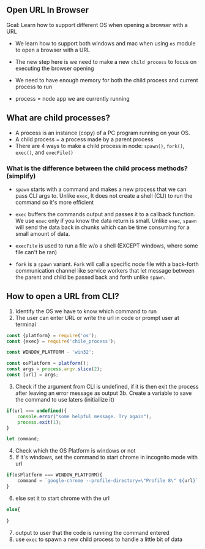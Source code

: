 ## Open URL In Browser

Goal: Learn how to support different OS when opening a browser with a URL

* We learn how to support both windows and mac when using `os` module to open a browser with a URL

* The new step here is we need to make a new `child process` to focus on executing the browser opening

* We need to have enough memory for both the child process and current process to run 

* process = node app we are currently running 

## What are child processes?

- A process is an instance (copy) of a PC program running on your OS. 
- A child process = a process made by a parent process
- There are 4 ways to make a child process in node: `spawn()`, `fork()`, `exec()`, and `execFile()`


### What is the difference between the child process methods? (simplify)
- `spawn` starts with a command and makes a new process that we can pass CLI args to. Unlike `exec`, It does not create a shell (CLI) to run the command so it's more efficient

- `exec` buffers the commands output and passes it to a callback function. We use `exec` only if you know the data return is small. Unlike `exec`, `spawn` will send the data back in chunks which can be time consuming for a small amount of data. 

- `execFile` is used to run a file w/o a shell (EXCEPT windows, where some file can't be ran)

- `fork` is a `spawn` variant. `Fork` will call a specific node file with a back-forth communication channel like service workers that let message between the parent and child be passed back and forth unlike `spawn`.

## How to open a URL from CLI?

1. Identify the OS we have to know which command to run 
2. The user can enter URL or write the url in code or prompt user at terminal
```js
const {platform} = require('os');
const {exec} = require('chile_process');

const WINDOW_PLATFORM - 'win32';

const osPlatform = platform();
const args = process.argv.slice(2);
const [url] = args;
```
3. Check if the argument from CLI is undefined, if it is then exit the process after leaving an error message as output
3b. Create a variable to save the command to use laters (initiailize it) 
```js
if(url === undefined){
    console.error("some helpful message. Try again");
    process.exit(1);
}

let command;
```
4. Check which the OS Platform is windows or not
5. If it's windows, set the command to start chrome in incognito mode with url
```js
if(osPlatform === WINDOW_PLATFORM){
    command = `google-chrome --profile-directory=\"Profile 8\" ${url}`
}
```
6. else set it to start chrome with the url 
```js
else{
    
}
```
7. output to user that the code is running the command entered
8. use `exec` to spawn a new child process to handle a little bit of data 